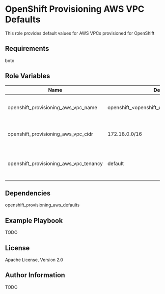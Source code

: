 OpenShift Provisioning AWS VPC Defaults
=========

This role provides default values for AWS VPCs provisioned for OpenShift

Requirements
------------

boto

Role Variables
--------------

| Name                                   | Default value                                       |                     |
|----------------------------------------|-----------------------------------------------------|---------------------|
| openshift_provisioning_aws_vpc_name    | openshift_<openshift_cluster_id>_<openshift_env_id> | name for the created vpc |
| openshift_provisioning_aws_vpc_cidr    | 172.18.0.0/16 | cidr for the created vpc |
| openshift_provisioning_aws_vpc_tenancy | default | type of tenancy for VPC (default or dedicated) |

Dependencies
------------

openshift_provisioning_aws_defaults

Example Playbook
----------------

TODO

License
-------

Apache License, Version 2.0

Author Information
-----------------
TODO

